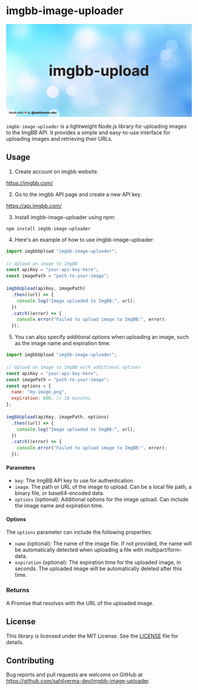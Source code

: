 # imgbb-image-uploader

![imgbb-image-uploader](./images/poster.png "IMGBB upload")

`imgbb-image-uploader` is a lightweight Node.js library for uploading images to the ImgBB API. It provides a simple and easy-to-use interface for uploading images and retrieving their URLs.

## Usage

1. Create account on imgbb website.

https://imgbb.com/

2. Go to the imgbb API page and create a new API key.

https://api.imgbb.com/

3. Install imgbb-image-uploader using npm:

```shell
npm install imgbb-image-uploader
```

4.  Here's an example of how to use imgbb-image-uploader:

```javascript
import imgbbUpload "imgbb-image-uploader";

// Upload an image to ImgBB
const apiKey = "your-api-key-here";
const imagePath = "path-to-your-image";

imgbbUpload(apiKey, imagePath)
  .then((url) => {
    console.log("Image uploaded to ImgBB:", url);
  })
  .catch((error) => {
    console.error("Failed to upload image to ImgBB:", error);
  });
```

5. You can also specify additional options when uploading an image, such as the image name and expiration time:

```javascript
import imgbbUpload "imgbb-image-uploader";

// Upload an image to ImgBB with additional options
const apiKey = "your-api-key-here";
const imagePath = "path-to-your-image";
const options = {
  name: "my-image.png",
  expiration: 600, // 10 minutes
};

imgbbUpload(apiKey, imagePath, options)
  .then((url) => {
    console.log("Image uploaded to ImgBB:", url);
  })
  .catch((error) => {
    console.error("Failed to upload image to ImgBB:", error);
  });
```

#### Parameters

- `key`: The ImgBB API key to use for authentication.
- `image`: The path or URL of the image to upload. Can be a local file path, a binary file, or base64-encoded data.
- `options` (optional): Additional options for the image upload. Can include the image name and expiration time.

#### Options

The `options` parameter can include the following properties:

- `name` (optional): The name of the image file. If not provided, the name will be automatically detected when uploading a file with multipart/form-data.
- `expiration` (optional): The expiration time for the uploaded image, in seconds. The uploaded image will be automatically deleted after this time.

### Returns

A Promise that resolves with the URL of the uploaded image.

## License

This library is licensed under the MIT License. See the [LICENSE](LICENSE) file for details.

## Contributing

Bug reports and pull requests are welcome on GitHub at https://github.com/sahilverma-dev/imgbb-image-uploader.
